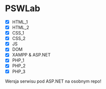 # PSWLab
- [x] HTML_1
- [x] HTML_2
- [x] CSS_1
- [x] CSS_2
- [x] JS
- [x] DOM
- [x] XAMPP & ASP.NET
- [x] PHP_1
- [x] PHP_2
- [x] PHP_3

Wersja serwisu pod ASP.NET na osobnym repo!